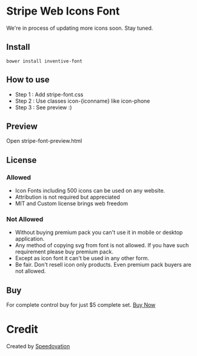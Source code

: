 Stripe Web Icons Font
==============

We're in process of updating more icons soon. Stay tuned.

## Install
    bower install inventive-font

## How to use
* Step 1 : Add stripe-font.css 
* Step 2 : Use classes icon-{iconname} like icon-phone
* Step 3 : See preview :) 

## Preview
Open stripe-font-preview.html



## License 

### Allowed
* Icon Fonts including 500 icons can be used on any website.
* Attribution is not required but appreciated
* MIT and Custom license brings web freedom
### Not Allowed
* Without buying premium pack you can't use it in mobile or desktop application.
* Any method of copying svg from font is not allowed. If you have such requirement please buy premium pack.
* Except as icon font it can't be used in any other form.
* Be fair. Don't resell icon only products. Even premium pack buyers are not allowed.

## Buy
For complete control buy for just $5 complete set. [Buy Now](http://iconmart.in)


Credit
==============
Created by [Speedovation](http://speedovation.com)
